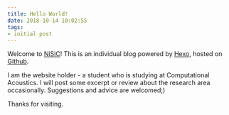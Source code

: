 ```yaml
---
title: Hello World!
date: 2018-10-14 10:02:55
tags:
- initial post
---
```

Welcome to [NiSiC](http://nescirem.github.io/)! This is an individual blog powered by [Hexo](https://hexo.io/docs/), hosted on [Github](https://github.com/).

I am the website holder - a student who is studying at Computational Acoustics. I will post some excerpt or review about the research area occasionally. Suggestions and advice are welcomed;)

Thanks for visiting.

